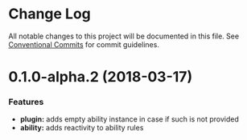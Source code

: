 # Change Log

All notable changes to this project will be documented in this file.
See [Conventional Commits](https://conventionalcommits.org) for commit guidelines.

<a name="0.1.0-alpha.2"></a>
# 0.1.0-alpha.2 (2018-03-17)


### Features

* **plugin:** adds empty ability instance in case if such is not provided
* **ability:** adds reactivity to ability rules
